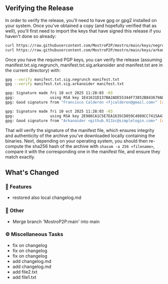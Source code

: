 ## Verifying the Release
In order to verify the release, you'll need to have gpg or gpg2 installed on your system. Once you've obtained a copy (and hopefully verified that as well), you'll first need to import the keys that have signed this release if you haven't done so already:
```bash
curl https://raw.githubusercontent.com/MostroP2P/mostro/main/keys/negrunch.asc | gpg --import
curl https://raw.githubusercontent.com/MostroP2P/mostro/main/keys/arkanoider.asc | gpg --import
```
Once you have the required PGP keys, you can verify the release (assuming manifest.txt.sig.negrunch, manifest.txt.sig.arkanoider and manifest.txt are in the current directory) with:
```bash
gpg --verify manifest.txt.sig.negrunch manifest.txt
gpg --verify manifest.txt.sig.arkanoider manifest.txt

gpg: Signature made fri 10 oct 2025 11:28:03 -03
gpg:                using RSA key 1E41631D137BA2ADE55344F73852B843679AD6F0
gpg: Good signature from "Francisco Calderón <fjcalderon@gmail.com>" [ultimate]

gpg: Signature made fri 10 oct 2025 11:28:03 -03
gpg:                using RSA key 2E986CA1C5E7EA1635CD059C4989CC7415A43AEC
gpg: Good signature from "Arkanoider <github.913zc@simplelogin.com>" [ultimate]

```
That will verify the signature of the manifest file, which ensures integrity and authenticity of the archive you've downloaded locally containing the binaries. Next, depending on your operating system, you should then re-compute the sha256 hash of the archive with `shasum -a 256 <filename>`, compare it with the corresponding one in the manifest file, and ensure they match exactly.


## What's Changed

### 🚀 Features


* restored also local changelog.md

### 💼 Other


* Merge branch 'MostroP2P:main' into main

### ⚙️ Miscellaneous Tasks


* fix on changelog
* fix on changelog
* fix on changelog
* add changelog.md
* add changelog.md
* add file2.txt
* add file1.txt

<!-- generated by git-cliff -->
